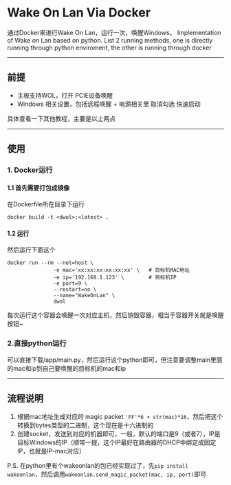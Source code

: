 # Wake On Lan Via Docker

通过Docker来进行Wake On Lan，运行一次，唤醒Windows。
Implementation of Wake on Lan based on python. List 2 running methods, one is directly running through python enviroment, the other is running through docker

---

## 前提

- 主板支持WOL，打开 PCIE设备唤醒
- Windows 相关设置，包括远程唤醒 + 电源相关里 取消勾选 快速启动

具体查看一下其他教程，主要是以上两点

---

## 使用

### 1. Docker运行

#### 1.1 首先需要打包成镜像

在Dockerfile所在目录下运行

```shell
docker build -t <dwol>:<latest> .
```

#### 1.2 运行

然后运行下面这个

```shell
docker run --rm --net=host \
               -e mac='xx:xx:xx:xx:xx:xx' \   # 目标机MAC地址
               -e ip='192.168.1.123' \        # 目标机IP
               -e port=9 \
               --restart=no \
               --name="WakeOnLan" \
               dwol
```

每次运行这个容器会唤醒一次对应主机，然后销毁容器，相当于容器开关就是唤醒按钮~

### 2.直接python运行

可以直接下载/app/main.py，然后运行这个python即可，但注意要调整main里面的mac和ip到自己要唤醒的目标机的mac和ip

---
## 流程说明

1. 根据mac地址生成对应的 magic packet `'FF'*6 + str(mac)*16`，然后把这个转换到bytes类型的二进制，这个现在是十六进制的
2. 创建socket，发送到对应的机器即可，一般，默认的端口是9（或者7），IP是目标Windows的IP（顺带一提，这个IP最好在路由器的DHCP中绑定成固定IP，也就是IP-mac对应）

P.S. 在python里有个wakeonlan的包已经实现过了，先`pip install wakeonlan`，然后调用`wakeonlan.send_magic_packet(mac, ip, port)`即可
